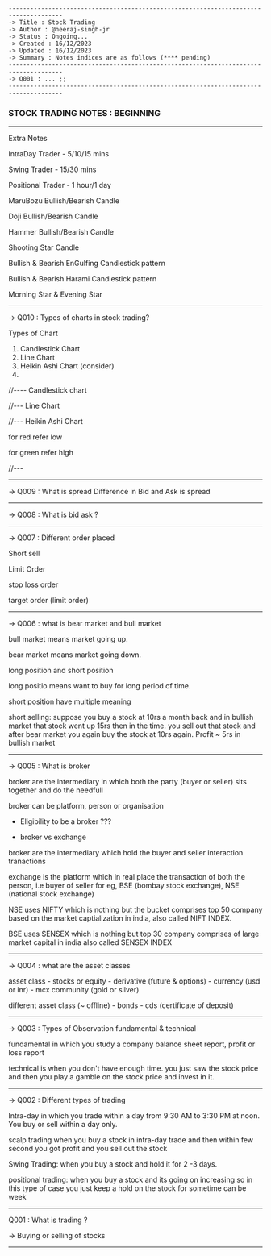 ````
-------------------------------------------------------------------------------------
-> Title : Stock Trading
-> Author : @neeraj-singh-jr
-> Status : Ongoing...
-> Created : 16/12/2023
-> Updated : 16/12/2023
-> Summary : Notes indices are as follows (**** pending)
-------------------------------------------------------------------------------------
-> Q001 : ... ;;
-------------------------------------------------------------------------------------
````

### STOCK TRADING NOTES : BEGINNING 

-------------------------------------------------------------------------------------
Extra Notes 

IntraDay Trader - 5/10/15 mins

Swing Trader - 15/30 mins 

Positional Trader - 1 hour/1 day


MaruBozu Bullish/Bearish Candle 

Doji Bullish/Bearish Candle

Hammer Bullish/Bearish Candle

Shooting Star Candle

Bullish & Bearish EnGulfing Candlestick pattern	

Bullish & Bearish Harami Candlestick pattern	

Morning Star & Evening Star



-------------------------------------------------------------------------------------
-> Q010 : Types of charts in stock trading?

Types of Chart 
1) Candlestick Chart
2) Line Chart
3) Heikin Ashi Chart (consider)
4) 


//---- Candlestick chart


//--- Line Chart


//--- Heikin Ashi Chart

for red refer low 

for green refer high

//--- 

-------------------------------------------------------------------------------------
-> Q009 : What is spread 
Difference in Bid and Ask is spread 

-------------------------------------------------------------------------------------
-> Q008 : What is bid ask ?


-------------------------------------------------------------------------------------
-> Q007 : Different order placed 


Short sell 


Limit Order

stop loss order 


target order (limit order)


-------------------------------------------------------------------------------------
-> Q006 : what is bear market and bull market 

bull market means market going up.

bear market means market going down.

long position and short position 

long positio means want to buy for long period of time.

short position have multiple meaning

short selling: suppose you buy a stock at 10rs a month back and in bullish market 
that stock went up 15rs then in the time. you sell out that stock and after bear market 
you again buy the stock at 10rs again. Profit ~ 5rs in bullish market 


-------------------------------------------------------------------------------------
-> Q005 : What is broker 

broker are the intermediary in which both the party (buyer or seller) sits together 
and do the needfull 

broker can be platform, person or organisation

- Eligibility to be a broker ???


- broker vs exchange 

broker are the intermediary which hold the buyer and seller interaction tranactions

exchange is the platform which in real place the transaction of both the person, i.e 
buyer of seller for eg, BSE (bombay stock exchange), NSE (national stock exchange)

NSE uses NIFTY which is nothing but the bucket comprises top 50 company based on the 
market captialization in india, also called NIFT INDEX. 

BSE uses SENSEX which is nothing but top 30 company comprises of large market capital 
in india also called SENSEX INDEX

-------------------------------------------------------------------------------------
-> Q004 : what are the asset classes 

asset class 
	- stocks or equity 
	- derivative (future & options)
	- currency (usd or inr)
	- mcx community (gold or silver)

different asset class (~ offline)
	- bonds 
	- cds (certificate of deposit)

-------------------------------------------------------------------------------------
-> Q003 : Types of Observation fundamental & technical

fundamental in which you study a company balance sheet report, profit or loss report

technical is when you don't have enough time. you just saw the stock price and
then you play a gamble on the stock price and invest in it.

-------------------------------------------------------------------------------------
-> Q002 : Different types of trading

Intra-day in which you trade within a day from 9:30 AM to 3:30 PM at noon. You
buy or sell within a day only.

scalp trading when you buy a stock in intra-day trade and then within few second you 
got profit and you sell out the stock

Swing Trading: when you buy a stock and hold it for 2 -3 days.

positional trading: when you buy a stock and its going on increasing so in this type 
of case you just keep a hold on the stock for sometime can be week 

-------------------------------------------------------------------------------------
Q001 : What is trading ?

-> Buying or selling of stocks

-------------------------------------------------------------------------------------